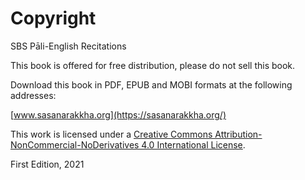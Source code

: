 # Copyright

SBS Pāli-English Recitations

This book is offered for free distribution, please do not sell this book.

Download this book in PDF, EPUB and MOBI formats at the following addresses:

[www.sasanarakkha.org](https://sasanarakkha.org/)

This work is licensed under a [Creative Commons Attribution-NonCommercial-NoDerivatives 4.0 International License](https://creativecommons.org/licenses/by-nc-nd/4.0/).

First Edition, 2021

